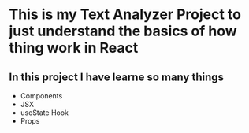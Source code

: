 # This is my Text Analyzer Project to just understand the basics of how thing work in React

## In this project I have learne so many things

- Components
- JSX
- useState Hook
- Props